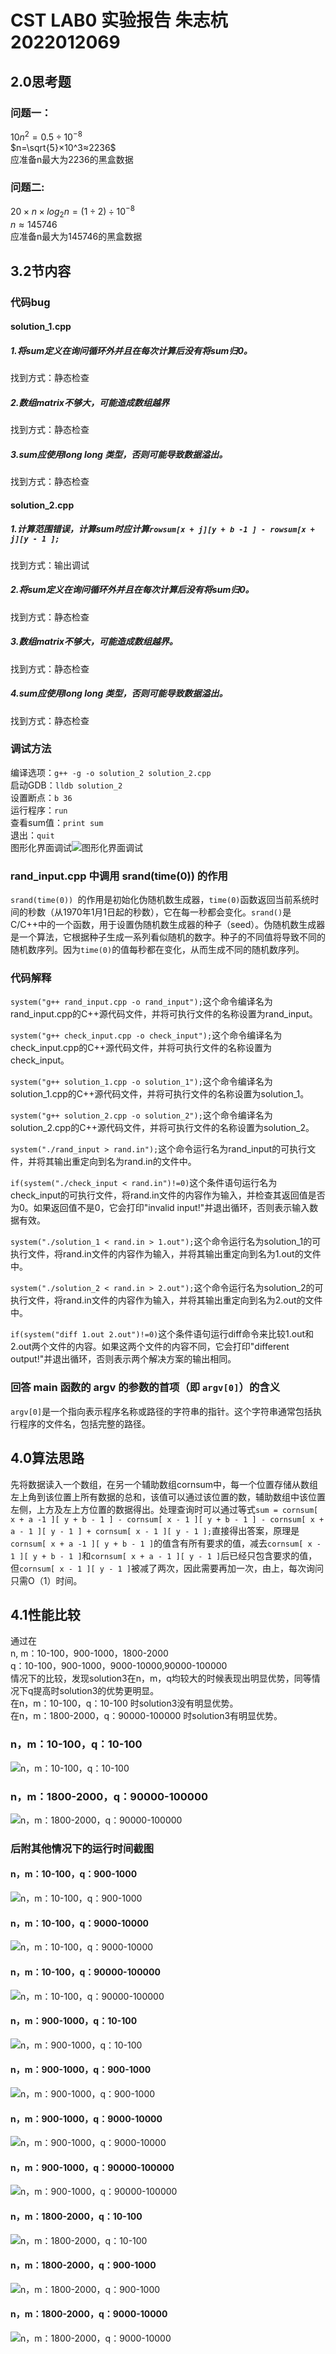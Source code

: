 # CST LAB0 实验报告 朱志杭 2022012069
## 2.0思考题
### 问题一：
$10n^2=0.5\div10^{-8}$  
$n=\sqrt{5}×10^3≈2236$  
应准备n最大为2236的黑盒数据
### 问题二:  
$20×n×log_2⁡n=(1÷2)÷10^{-8}$  
$n≈145746$  
应准备n最大为145746的黑盒数据
## 3.2节内容
### 代码bug
#### solution_1.cpp
##### 1.将sum定义在询问循环外并且在每次计算后没有将sum归0。
找到方式：静态检查
##### 2.数组matrix不够大，可能造成数组越界
找到方式：静态检查
##### 3.sum应使用long long 类型，否则可能导致数据溢出。
找到方式：静态检查
#### solution_2.cpp
##### 1.计算范围错误，计算sum时应计算`rowsum[x + j][y + b -1 ] - rowsum[x + j][y - 1 ];`
找到方式：输出调试
##### 2.将sum定义在询问循环外并且在每次计算后没有将sum归0。
找到方式：静态检查
##### 3.数组matrix不够大，可能造成数组越界。
找到方式：静态检查
##### 4.sum应使用long long 类型，否则可能导致数据溢出。
找到方式：静态检查

### 调试方法 
编译选项：`g++ -g -o solution_2 solution_2.cpp`  
启动GDB：`lldb solution_2`  
设置断点：`b 36`  
运行程序：`run`  
查看sum值：`print sum`  
退出：`quit`  
图形化界面调试![图形化界面调试](https://github.com/David-Zhu03/Pictures_for_CST_LAB0_report/blob/main/图形化界面.png?raw=true)

### rand_input.cpp 中调用 srand(time(0)) 的作用
`srand(time(0)) `的作用是初始化伪随机数生成器，`time(0)`函数返回当前系统时间的秒数（从1970年1月1日起的秒数），它在每一秒都会变化。`srand()`是C/C++中的一个函数，用于设置伪随机数生成器的种子（seed）。伪随机数生成器是一个算法，它根据种子生成一系列看似随机的数字。种子的不同值将导致不同的随机数序列。因为`time(0)`的值每秒都在变化，从而生成不同的随机数序列。

### 代码解释
`system("g++ rand_input.cpp -o rand_input");`这个命令编译名为rand_input.cpp的C++源代码文件，并将可执行文件的名称设置为rand_input。

`system("g++ check_input.cpp -o check_input");`这个命令编译名为check_input.cpp的C++源代码文件，并将可执行文件的名称设置为check_input。

`system("g++ solution_1.cpp -o solution_1");`这个命令编译名为solution_1.cpp的C++源代码文件，并将可执行文件的名称设置为solution_1。

`system("g++ solution_2.cpp -o solution_2");`这个命令编译名为solution_2.cpp的C++源代码文件，并将可执行文件的名称设置为solution_2。

`system("./rand_input > rand.in");`这个命令运行名为rand_input的可执行文件，并将其输出重定向到名为rand.in的文件中。

`if(system("./check_input < rand.in")!=0)`这个条件语句运行名为check_input的可执行文件，将rand.in文件的内容作为输入，并检查其返回值是否为0。如果返回值不是0，它会打印"invalid input!"并退出循环，否则表示输入数据有效。

`system("./solution_1 < rand.in > 1.out");`这个命令运行名为solution_1的可执行文件，将rand.in文件的内容作为输入，并将其输出重定向到名为1.out的文件中。

`system("./solution_2 < rand.in > 2.out");`这个命令运行名为solution_2的可执行文件，将rand.in文件的内容作为输入，并将其输出重定向到名为2.out的文件中。

`if(system("diff 1.out 2.out")!=0)`这个条件语句运行diff命令来比较1.out和2.out两个文件的内容。如果这两个文件的内容不同，它会打印"different output!"并退出循环，否则表示两个解决方案的输出相同。

### 回答 main 函数的 argv 的参数的首项（即 `argv[0]`）的含义
`argv[0]`是一个指向表示程序名称或路径的字符串的指针。这个字符串通常包括执行程序的文件名，包括完整的路径。

## 4.0算法思路
先将数据读入一个数组，在另一个辅助数组cornsum中，每一个位置存储从数组左上角到该位置上所有数据的总和，该值可以通过该位置的数，辅助数组中该位置左侧，上方及左上方位置的数据得出。处理查询时可以通过等式`sum = cornsum[ x + a -1 ][ y + b - 1 ] - cornsum[ x - 1 ][ y + b - 1 ] - cornsum[ x + a - 1 ][ y - 1 ] + cornsum[ x - 1 ][ y - 1 ];`直接得出答案，原理是`cornsum[ x + a -1 ][ y + b - 1 ]`的值含有所有要求的值，减去`cornsum[ x - 1 ][ y + b - 1 ]`和`cornsum[ x + a - 1 ][ y - 1 ]`后已经只包含要求的值，但`cornsum[ x - 1 ][ y - 1 ]`被减了两次，因此需要再加一次，由上，每次询问只需O（1）时间。

## 4.1性能比较
通过在  
n, m：10-100，900-1000，1800-2000  
q：10-100，900-1000，9000-10000,90000-100000  
情况下的比较，发现solution3在n，m，q均较大的时候表现出明显优势，同等情况下q提高时solution3的优势更明显。  
在n，m：10-100，q：10-100 时solution3没有明显优势。  
在n，m：1800-2000，q：90000-100000 时solution3有明显优势。  
### n，m：10-100，q：10-100  
![n，m：10-100，q：10-100](https://github.com/David-Zhu03/Pictures_for_CST_LAB0_report/blob/main/nm%2010-100%20q%2010-100.png?raw=true)    
### n，m：1800-2000，q：90000-100000  
![n，m：1800-2000，q：90000-100000](https://github.com/David-Zhu03/Pictures_for_CST_LAB0_report/blob/main/nm900-1000%20q90000-100000.png?raw=true)   
### 后附其他情况下的运行时间截图  
#### n，m：10-100，q：900-1000   
![n，m：10-100，q：900-1000](https://github.com/David-Zhu03/Pictures_for_CST_LAB0_report/blob/main/nm10-100%20q%20900-1000.png?raw=true)  
#### n，m：10-100，q：9000-10000
![n，m：10-100，q：9000-10000](https://github.com/David-Zhu03/Pictures_for_CST_LAB0_report/blob/main/nm10-100%20q%209000-10000.png?raw=true)
#### n，m：10-100，q：90000-100000
![n，m：10-100，q：90000-100000](https://github.com/David-Zhu03/Pictures_for_CST_LAB0_report/blob/main/nm10-100%20q90000-100000.png?raw=true)
#### n，m：900-1000，q：10-100
![n，m：900-1000，q：10-100](https://github.com/David-Zhu03/Pictures_for_CST_LAB0_report/blob/main/nm900-1000%20q10-100.png?raw=true) 
#### n，m：900-1000，q：900-1000
![n，m：900-1000，q：900-1000](https://github.com/David-Zhu03/Pictures_for_CST_LAB0_report/blob/main/nm900-1000%20q900-1000.png?raw=true)
#### n，m：900-1000，q：9000-10000
![n，m：900-1000，q：9000-10000](https://github.com/David-Zhu03/Pictures_for_CST_LAB0_report/blob/main/nm900-1000%20q9000-10000.png?raw=true)
#### n，m：900-1000，q：90000-100000
![n，m：900-1000，q：90000-100000](https://github.com/David-Zhu03/Pictures_for_CST_LAB0_report/blob/main/nm900-1000%20q90000-100000.png?raw=true)
#### n，m：1800-2000，q：10-100
![n，m：1800-2000，q：10-100](https://github.com/David-Zhu03/Pictures_for_CST_LAB0_report/blob/main/nm1800-2000%20q10-100.png?raw=true)
#### n，m：1800-2000，q：900-1000
![n，m：1800-2000，q：900-1000](https://github.com/David-Zhu03/Pictures_for_CST_LAB0_report/blob/main/nm1800-2000%20q900-1000.png?raw=true)
#### n，m：1800-2000，q：9000-10000
![n，m：1800-2000，q：9000-10000](https://github.com/David-Zhu03/Pictures_for_CST_LAB0_report/blob/main/nm1800-2000%20q9000-10000.png?raw=true)